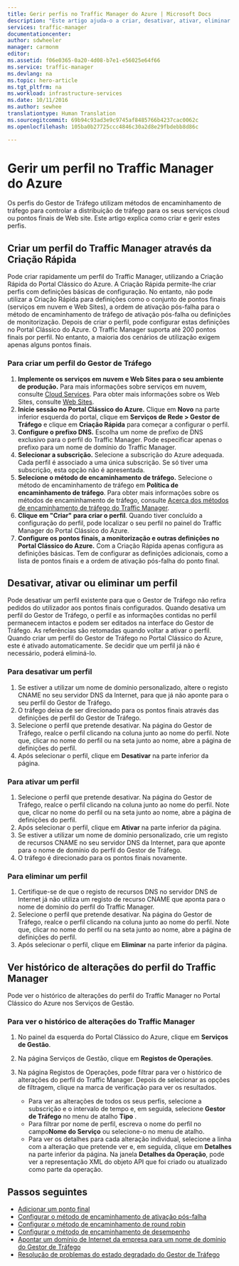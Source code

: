 ```yaml
---
title: Gerir perfis no Traffic Manager do Azure | Microsoft Docs
description: "Este artigo ajuda-o a criar, desativar, ativar, eliminar e ver o histórico de um perfil do Gestor de Tráfego do Azure."
services: traffic-manager
documentationcenter: 
author: sdwheeler
manager: carmonm
editor: 
ms.assetid: f06e0365-0a20-4d08-b7e1-e56025e64f66
ms.service: traffic-manager
ms.devlang: na
ms.topic: hero-article
ms.tgt_pltfrm: na
ms.workload: infrastructure-services
ms.date: 10/11/2016
ms.author: sewhee
translationtype: Human Translation
ms.sourcegitcommit: 69b94c93ad3e9c9745af8485766b4237cac0062c
ms.openlocfilehash: 105ba0b27725ccc4846c30a2d8e29fbdebb8d86c

---
```


# <a name="manage-an-azure-traffic-manager-profile"></a>Gerir um perfil no Traffic Manager do Azure

Os perfis do Gestor de Tráfego utilizam métodos de encaminhamento de tráfego para controlar a distribuição de tráfego para os seus serviços cloud ou pontos finais de Web site. Este artigo explica como criar e gerir estes perfis.

## <a name="create-a-traffic-manager-profile-using-quick-create"></a>Criar um perfil do Traffic Manager através da Criação Rápida

Pode criar rapidamente um perfil do Traffic Manager, utilizando a Criação Rápida do Portal Clássico do Azure. A Criação Rápida permite-lhe criar perfis com definições básicas de configuração. No entanto, não pode utilizar a Criação Rápida para definições como o conjunto de pontos finais (serviços em nuvem e Web Sites), a ordem de ativação pós-falha para o método de encaminhamento de tráfego de ativação pós-falha ou definições de monitorização. Depois de criar o perfil, pode configurar estas definições no Portal Clássico do Azure. O Traffic Manager suporta até 200 pontos finais por perfil. No entanto, a maioria dos cenários de utilização exigem apenas alguns pontos finais.

### <a name="to-create-a-traffic-manager-profile"></a>Para criar um perfil do Gestor de Tráfego

1. **Implemente os serviços em nuvem e Web Sites para o seu ambiente de produção.** Para mais informações sobre serviços em nuvem, consulte [Cloud Services](http://go.microsoft.com/fwlink/p/?LinkId=314074). Para obter mais informações sobre os Web Sites, consulte [Web Sites](http://go.microsoft.com/fwlink/p/?LinkId=393327).
2. **Inicie sessão no Portal Clássico do Azure.** Clique em **Novo** na parte inferior esquerda do portal, clique em **Serviços de Rede > Gestor de Tráfego** e clique em **Criação Rápida** para começar a configurar o perfil.
3. **Configure o prefixo DNS.** Escolha um nome de prefixo de DNS exclusivo para o perfil do Traffic Manager. Pode especificar apenas o prefixo para um nome de domínio do Traffic Manager.
4. **Selecionar a subscrição.** Selecione a subscrição do Azure adequada. Cada perfil é associado a uma única subscrição. Se só tiver uma subscrição, esta opção não é apresentada.
5. **Selecione o método de encaminhamento de tráfego.** Selecione o método de encaminhamento de tráfego em **Política de encaminhamento de tráfego**. Para obter mais informações sobre os métodos de encaminhamento de tráfego, consulte [Acerca dos métodos de encaminhamento de tráfego do Traffic Manager](traffic-manager-routing-methods.md).
6. **Clique em "Criar" para criar o perfil**. Quando tiver concluído a configuração do perfil, pode localizar o seu perfil no painel do Traffic Manager do Portal Clássico do Azure.
7. **Configure os pontos finais, a monitorização e outras definições no Portal Clássico do Azure.** Com a Criação Rápida apenas configura as definições básicas. Tem de configurar as definições adicionais, como a lista de pontos finais e a ordem de ativação pós-falha do ponto final.

## <a name="disable-enable-or-delete-a-profile"></a>Desativar, ativar ou eliminar um perfil

Pode desativar um perfil existente para que o Gestor de Tráfego não refira pedidos do utilizador aos pontos finais configurados. Quando desativa um perfil do Gestor de Tráfego, o perfil e as informações contidas no perfil permanecem intactos e podem ser editados na interface do Gestor de Tráfego.  As referências são retomadas quando voltar a ativar o perfil. Quando criar um perfil do Gestor de Tráfego no Portal Clássico do Azure, este é ativado automaticamente. Se decidir que um perfil já não é necessário, poderá eliminá-lo.

### <a name="to-disable-a-profile"></a>Para desativar um perfil

1. Se estiver a utilizar um nome de domínio personalizado, altere o registo CNAME no seu servidor DNS da Internet, para que já não aponte para o seu perfil do Gestor de Tráfego.
2. O tráfego deixa de ser direcionado para os pontos finais através das definições de perfil do Gestor de Tráfego.
3. Selecione o perfil que pretende desativar. Na página do Gestor de Tráfego, realce o perfil clicando na coluna junto ao nome do perfil. Note que, clicar no nome do perfil ou na seta junto ao nome, abre a página de definições do perfil.
4. Após selecionar o perfil, clique em **Desativar** na parte inferior da página.

### <a name="to-enable-a-profile"></a>Para ativar um perfil

1. Selecione o perfil que pretende desativar. Na página do Gestor de Tráfego, realce o perfil clicando na coluna junto ao nome do perfil. Note que, clicar no nome do perfil ou na seta junto ao nome, abre a página de definições do perfil.
2. Após selecionar o perfil, clique em **Ativar** na parte inferior da página.
3. Se estiver a utilizar um nome de domínio personalizado, crie um registo de recursos CNAME no seu servidor DNS da Internet, para que aponte para o nome de domínio do perfil do Gestor de Tráfego.
4. O tráfego é direcionado para os pontos finais novamente.

### <a name="to-delete-a-profile"></a>Para eliminar um perfil

1. Certifique-se de que o registo de recursos DNS no servidor DNS de Internet já não utiliza um registo de recurso CNAME que aponta para o nome de domínio do perfil do Traffic Manager.
2. Selecione o perfil que pretende desativar. Na página do Gestor de Tráfego, realce o perfil clicando na coluna junto ao nome do perfil. Note que, clicar no nome do perfil ou na seta junto ao nome, abre a página de definições do perfil.
3. Após selecionar o perfil, clique em **Eliminar** na parte inferior da página.

## <a name="view-traffic-manager-profile-change-history"></a>Ver histórico de alterações do perfil do Traffic Manager

Pode ver o histórico de alterações do perfil do Traffic Manager no Portal Clássico do Azure nos Serviços de Gestão.

### <a name="to-view-your-traffic-manager-change-history"></a>Para ver o histórico de alterações do Traffic Manager

1. No painel da esquerda do Portal Clássico do Azure, clique em **Serviços de Gestão**.
2. Na página Serviços de Gestão, clique em **Registos de Operações**.
3. Na página Registos de Operações, pode filtrar para ver o histórico de alterações do perfil do Traffic Manager. Depois de selecionar as opções de filtragem, clique na marca de verificação para ver os resultados.

   * Para ver as alterações de todos os seus perfis, selecione a subscrição e o intervalo de tempo e, em seguida, selecione **Gestor de Tráfego** no menu de atalho **Tipo** .
   * Para filtrar por nome de perfil, escreva o nome do perfil no campo**Nome do Serviço** ou selecione-o no menu de atalho.
   * Para ver os detalhes para cada alteração individual, selecione a linha com a alteração que pretende ver e, em seguida, clique em **Detalhes** na parte inferior da página. Na janela **Detalhes da Operação**, pode ver a representação XML do objeto API que foi criado ou atualizado como parte da operação.

## <a name="next-steps"></a>Passos seguintes

* [Adicionar um ponto final](traffic-manager-endpoints.md)
* [Configurar o método de encaminhamento de ativação pós-falha](traffic-manager-configure-failover-routing-method.md)
* [Configurar o método de encaminhamento de round robin](traffic-manager-configure-round-robin-routing-method.md)
* [Configurar o método de encaminhamento de desempenho](traffic-manager-configure-performance-routing-method.md)
* [Apontar um domínio de Internet da empresa para um nome de domínio do Gestor de Tráfego](traffic-manager-point-internet-domain.md)
* [Resolução de problemas do estado degradado do Gestor de Tráfego](traffic-manager-troubleshooting-degraded.md)



<!--HONumber=Nov16_HO2-->


